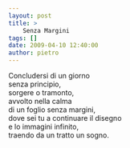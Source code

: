 ```yaml
---
layout: post
title: >
    Senza Margini
tags: []
date: 2009-04-10 12:40:00
author: pietro
---
```

Concludersi di un giorno<br/>senza principio,<br/>sorgere o tramonto,<br/>avvolto nella calma<br/>di un foglio senza margini,<br/>dove sei tu a continuare il disegno<br/>e lo immagini infinito,<br/>traendo da un tratto un sogno.
